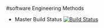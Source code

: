 #software Engineering Methods

- Master Build Status [![Build Status](https://travis-ci.org/40416407/sem.svg?branch=master)](https://travis-ci.org/40416407/sem)